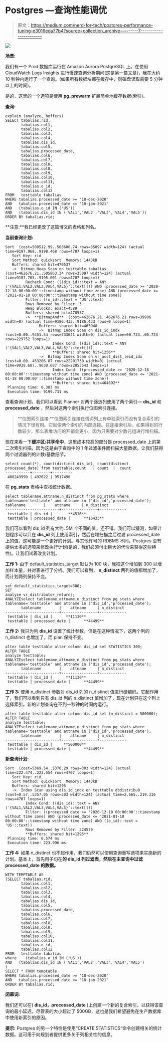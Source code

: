 # Postgres —查询性能调优

> 原文：<https://medium.com/nerd-for-tech/postgres-performance-tuning-e3016eda77b4?source=collection_archive---------7----------------------->

![](img/3c985035055598b3b2b3f56513272a87.png)

**场景:**

我们有一个 Prod 数据库运行在 Amazon Aurora PostgreSQL 上。在使用 CloudWatch Logs Insights 进行慢速查询分析期间(这是另一篇文章)，我在大约 10 秒钟内运行了一个查询。(如果所有数据块都在缓存中，则磁盘读取需要 5 分钟以上的时间)。

是的，这里的一个选项是使用 **pg_prewarm** 扩展简单地缓存数据(索引)。

**查询:**

```
explain (analyze, buffers)
SELECT tabalias.rid,
       tabalias.col1,
       tabalias.col2,
       tabalias.col3,
       tabalias.col4,
       tabalias.dis_id,
       tabalias.col5,
       tabalias.processed_date,
       tabalias.col6,
       tabalias.col7,
       tabalias.col8,
       tabalias.col8,
       tabalias.col9,
       tabalias.col10,
       tabalias.col11,
       tabalias.o_id,
       tabalias.col12
FROM   testtable tabalias
WHERE tabalias.processed_date >= '18-dec-2020'
AND   tabalias.processed_date <= '18-jan-2021'
AND   (tabalias.o_id IN ('US'))
AND   (tabalias.dis_id IN ('VAL1','VAL2','VAL3','VAL4','VAL5'))
ORDER BY tabalias.rid;
```

**注意:**我已经更改了这篇博文的表格和列名。

**当前查询计划:**

```
Sort  (cost=508512.99..508600.74 rows=35097 width=124) (actual time=9197.968..9198.468 rows=4707 loops=1)
   Sort Key: rid
   Sort Method: quicksort  Memory: 1443kB
   Buffers: shared hit=470537
   ->  Bitmap Heap Scan on testtable tabalias  (cost=462676.21..505863.34 rows=35097 width=124) (actual time=9187.705..9195.001 rows=4707 loops=1)
         Recheck Cond: (((dis_id)::text = ANY ('{VAL1,VAL2,VAL3,VAL4,VAL5}'::text[])) AND (processed_date >= '2020-12-18 00:00:00'::timestamp without time zone) AND (processed_date <= '2021-01-18 00:00:00'::timestamp without time zone))
         Filter: ((o_id)::text = 'US'::text)
         Rows Removed by Filter: 3
         Heap Blocks: exact=4589
         Buffers: shared hit=470537
         ->  **BitmapAnd**  (cost=462676.21..462676.21 rows=39906 width=0) (actual time=9186.433..9186.433 rows=0 loops=1)
               Buffers: shared hit=465948
               ->  Bitmap Index Scan on dis_id_indx  (cost=0.00..9451.54 rows=733641 width=0) (actual time=60.723..60.723 rows=229752 loops=1)
                     Index Cond: ((dis_id)::text = ANY ('{VAL1,VAL2,VAL3,VAL4,VAL5}'::text[]))
                     **Buffers: shared hit=1256**
               ->  Bitmap Index Scan on vr_acct_dist_leid_idx  (cost=0.00..453206.87 rows=22201730 width=0) (actual time=9038.687..9038.687 rows=22853543 loops=1)
                     Index Cond: ((processed_date >= '2020-12-18 00:00:00'::timestamp without time zone) AND (processed_date <= '2021-01-18 00:00:00'::timestamp without time zone))
                     **Buffers: shared hit=464692**
 Planning time: 0.383 ms
 Execution time: 9199.731 ms
```

查看查询计划，我们可以看到 Planner 对两个筛选列使用了两个索引— **dis_id** 和 **processed_date** ，然后对这两个索引执行位图索引连接。

> **位图索引连接:**位图索引连接在谓词列上有单独索引而没有复合索引的情况下很有用。它就像两个索引的内部连接。在连接索引后，如果得到的行数较少，那么表堆访问的开销会更小，因为只需要对少数元组进行堆扫描。

现在来看一下**缓冲区:共享命中**，这里成本较高的部分是 processed_date 上的第二次索引扫描，因为这是由于查询中的 1 年过滤条件而扫描大量数据。让我们获得两个过滤器列的计数/基数细节。

```
select count(*), count(distinct dis_id), count(distinct processed_date) from testtable;count   | count  |  count
-----------+--------+---------
 408243990 | 492622 | 9517490
```

在 **pg_stats** 表格中查找统计数据。

```
select tablename,attname,n_distinct from pg_stats where tablename='testtable' and attname in ('dis_id','processed_date'); tablename        |    attname     | n_distinct
------------------------+----------------+------------
 testtable | dis_id |       **4516**
 testtable | processed_date |      **16433**
```

我们可以看到 dis_id 列有大约. 5M 个不同的值，还不错。我们可以猜测，如果计划程序可以只在 **dis_id** 列上使用索引，然后在堆扫描之后过滤 processed_date 上的值，这可能是一个更好的计划。与其他许可的 RDBMS 不同，Postgres 没有提供太多的选项来修改执行计划(是的，我们必须付出巨大的代价来获得这些特性)。让我们试着改变计划。

**工作 1:** 由于 default_statistics_target 默认为 100 块，我把这个增加到 300 以增加样本量，并对表进行了分析。我们可以看到， **n_distinct** 两列的值都增加了，而计划两列保持不变。

```
set default_statistics_target=300;
SET
analyze vr_distributor_returns;
ANALYZEselect tablename,attname,n_distinct from pg_stats where tablename='testtable' and attname in ('dis_id','processed_date');
       tablename        |    attname     | n_distinct
------------------------+----------------+------------
 testtable | dis_id |      **11130**
 testtable | processed_date |      **44499**
```

**工作 2:** 我只为列 **dis_id** 设置了统计参数，但是在这种情况下，这两个列的 n_distinct 也增加了，而 plan 保持不变。

```
alter table testtable alter column dis_id set STATISTICS 300;
ALTER TABLE
analyze testtable;
ANALYZEselect tablename,attname,n_distinct from pg_stats where tablename='testtable' and attname in ('dis_id','processed_date');
       tablename        |    attname     | n_distinct
------------------------+----------------+------------
 testtable | dis_id |      **11130**
 testtable | processed_date |      **44499**
```

**工作 3:** 使用 n_distinct 参数对 dis_id 列的 n_distinct 值进行硬编码。它起作用了，我们可以看到只有 dis_id 列的 n_distinct 值增加了，现在计划只在这个列上选择索引。新的计划查询在不到一秒钟的时间内运行。

```
alter table testtable alter column dis_id set (n_distinct = 500000);
ALTER TABLE
analyze testtable;
ANALYZEselect tablename,attname,n_distinct from pg_stats where tablename='testtable' and attname in ('dis_id','processed_date');
       tablename        |    attname     | n_distinct
------------------------+----------------+------------
 testtable | dis_id |     **500000**
 testtable | processed_date |      **44499**
```

**新查询计划:**

```
Sort  (cost=5369.54..5370.29 rows=303 width=124) (actual time=222.474..223.554 rows=4707 loops=1)
   Sort Key: rid
   Sort Method: quicksort  Memory: 1443kB
   Buffers: shared hit=1295
   ->  Index Scan using dis_id_indx on testtable dbdistribu0_  (cost=0.57..5357.05 rows=303 width=124) (actual time=2.665..219.316 rows=4707 loops=1)
         Index Cond: ((dis_id)::text = ANY ('{VAL1,VAL2,VAL3,VAL4,VAL5}'::text[]))
         Filter: ((processed_date >= '2020-12-18 00:00:00'::timestamp without time zone) AND (processed_date <= '2021-01-18 00:00:00'::timestamp without time zone) AND ((o_id)::text = 'US'::text))
         Rows Removed by Filter: 224579
         **Buffers: shared hit=1295**
 Planning time: 0.574 ms
 Execution time: 223.996 ms
```

**工作 4:** 如果 n_distinct 也不起作用，我们仍然可以使用查询重写选项来实施新的计划。基本上，首先用子句在**的 dis_id 列过滤表，然后在主查询中过滤 processed_date 的数据。**

```
WITH TEMPTABLE AS 
(SELECT tabalias.rid,
       tabalias.col1,
       tabalias.col2,
       tabalias.col3,
       tabalias.col4,
       tabalias.dis_id,
       tabalias.col5,
       tabalias.processed_date,
       tabalias.col6,
       tabalias.col7,
       tabalias.col8,
       tabalias.col8,
       tabalias.col9,
       tabalias.col10,
       tabalias.col11,
       tabalias.o_id,
       tabalias.col12
FROM   testtable tabalias
where    (tabalias.o_id IN ('US'))
AND   (tabalias.dis_id IN ('VAL1','VAL2','VAL3','VAL4','VAL5')
)
SELECT * FROM temptable 
WHERE tabalias.processed_date >= '18-dec-2020'
AND   tabalias.processed_date <= '18-jan-2021'
ORDER BY tabalias.rid;
```

**闭幕词:**

我们还可以在( **dis_id，processed_date** )上创建一个新的复合索引，以获得该查询的最小延迟。尽管表的大小超过了 500GB，这也是我们希望避免在生产数据库中使用新索引的原因。

**提示:** Postgres 的另一个特性是使用“CREATE STATISTICS”命令创建相关的统计数据。这可用于向规划者提供更多关于列相关性的信息。
